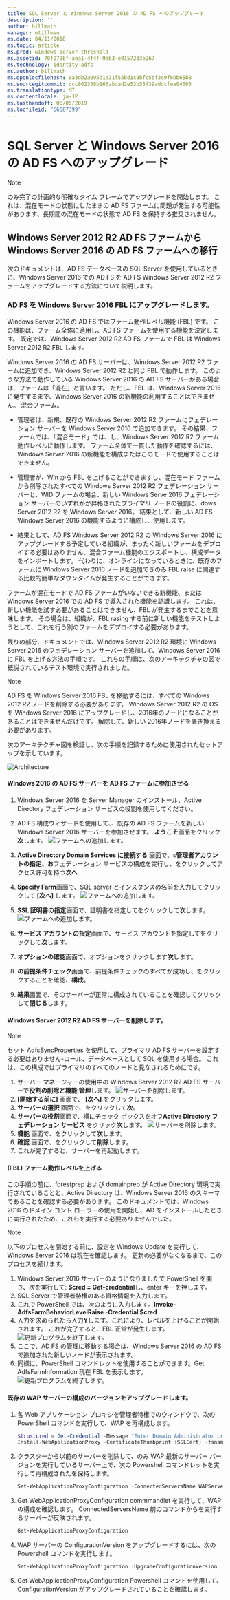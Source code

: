 ```yaml
---
title: SQL Server と Windows Server 2016 の AD FS へのアップグレード
description: ''
author: billmath
manager: mtillman
ms.date: 04/11/2018
ms.topic: article
ms.prod: windows-server-threshold
ms.assetid: 70f279bf-aea1-4f4f-9ab3-e9157233e267
ms.technology: identity-adfs
ms.author: billmath
ms.openlocfilehash: 0a3db2a095d1a31f55bd1c8bfc5bf3c9f6bb65b8
ms.sourcegitcommit: ccc802338b163abdad2e53b55f39addcfea04603
ms.translationtype: MT
ms.contentlocale: ja-JP
ms.lasthandoff: 06/05/2019
ms.locfileid: "66687399"
---
```

# <a name="upgrading-to-ad-fs-in-windows-server-2016-with-sql-server"></a>SQL Server と Windows Server 2016 の AD FS へのアップグレード


> [!NOTE]  
> のみ完了の計画的な明確なタイム フレームでアップグレードを開始します。 これは、混在モードの状態にしたままの AD FS ファームに問題が発生する可能性があります、長期間の混在モードの状態で AD FS を保持する推奨されません。


## <a name="moving-from-a-windows-server-2012-r2-ad-fs-farm-to-a-windows-server-2016-ad-fs-farm"></a>Windows Server 2012 R2 AD FS ファームから Windows Server 2016 の AD FS ファームへの移行  
次のドキュメントは、AD FS データベースの SQL Server を使用しているときに、Windows Server 2016 での AD FS を AD FS Windows Server 2012 R2 ファームをアップグレードする方法について説明します。  

### <a name="upgrading-ad-fs-to-windows-server-2016-fbl"></a>AD FS を Windows Server 2016 FBL にアップグレードします。  
Windows Server 2016 の AD FS ではファーム動作レベル機能 (FBL) です。   この機能は、ファーム全体に適用し、AD FS ファームを使用する機能を決定します。   既定では、Windows Server 2012 R2 AD FS ファームで FBL は Windows Server 2012 R2 FBL します。  

Windows Server 2016 の AD FS サーバーは、Windows Server 2012 R2 ファームに追加でき、Windows Server 2012 R2 と同じ FBL で動作します。  このような方法で動作している Windows Server 2016 の AD FS サーバーがある場合は、ファームは「混在」と言います。  ただし、FBL は、Windows Server 2016 に発生するまで、Windows Server 2016 の新機能の利用することはできません。  混合ファーム。  

-   管理者は、新規、既存の Windows Server 2012 R2 ファームにフェデレーション サーバーを Windows Server 2016 で追加できます。  その結果、ファームでは、「混合モード」では、し、Windows Server 2012 R2 ファーム動作レベルに動作します。  ファーム全体で一貫した動作を確認するには、Windows Server 2016 の新機能を構成またはこのモードで使用することはできません。  

-   管理者が、Win から FBL を上げることができますし、混在モード ファームから削除されたすべての Windows Server 2012 R2 フェデレーション サーバーと、WID ファームの場合、新しい Windows Serve 2016 フェデレーション サーバーのいずれかが昇格されたプライマリ ノードの役割に、dows Server 2012 R2 を Windows Server 2016。  結果として、新しい AD FS Windows Server 2016 の機能するように構成し、使用します。  

-   結果として、AD FS Windows Server 2012 R2 の Windows Server 2016 にアップグレードする予定している組織が、まったく新しいファームをデプロイする必要はありません、混合ファーム機能のエクスポートし、構成データをインポートします。  代わりに、オンラインになっているときに、既存のファームに Windows Server 2016 ノードを追加できのみ FBL raise に関連する比較的簡単なダウンタイムが発生することができます。  

ファームが混在モードで AD FS ファームがいないできる新機能、または Windows Server 2016 での AD FS で導入された機能を認識します。  これは、新しい機能を試す必要があることはできません、FBL が発生するまでことを意味します。  その場合は、組織が、FBL rasing する前に新しい機能をテストしようとして、これを行う別のファームをデプロイする必要があります。  

残りの部分、ドキュメントでは、Windows Server 2012 R2 環境に Windows Server 2016 のフェデレーション サーバーを追加して、Windows Server 2016 に FBL を上げる方法の手順です。  これらの手順は、次のアーキテクチャの図で概説されているテスト環境で実行されました。  

> [!NOTE]  
> AD FS を Windows Server 2016 FBL を移動するには、すべての Windows 2012 R2 ノードを削除する必要があります。  Windows Server 2012 R2 の OS を Windows Server 2016 にアップグレードし、2016年のノードになることがあることはできませんだけです。  解除して、新しい 2016年ノードを置き換える必要があります。  

次のアーキテクチャ図を検証し、次の手順を記録するために使用されたセットアップを示しています。

![Architecture](media/Upgrading-to-AD-FS-in-Windows-Server-2016-SQL/arch.png)


#### <a name="join-the-windows-2016-ad-fs-server-to-the-ad-fs-farm"></a>Windows 2016 の AD FS サーバーを AD FS ファームに参加させる

1.  Windows Server 2016 を Server Manager のインストール、Active Directory フェデレーション サービスの役割を使用してください。  

2.  AD FS 構成ウィザードを使用して、、既存の AD FS ファームを新しい Windows Server 2016 サーバーを参加させます。  **ようこそ**画面をクリック**次**します。
 ![ファームへの追加します。](media/Upgrading-to-AD-FS-in-Windows-Server-2016-SQL/configure1.png)  
3.  **Active Directory Domain Services に接続する** 画面で、s**管理者アカウントの指定、お**フェデレーション サービスの構成を実行し、をクリックしてアクセス許可を持つ**次へ**.
4.  **Specify Farm**画面で、SQL server とインスタンスの名前を入力してクリックして **[次へ]** します。
![ファームへの追加します。](media/Upgrading-to-AD-FS-in-Windows-Server-2016-SQL/configure3.png)
5.  **SSL 証明書の指定**画面で、証明書を指定してをクリックして**次**します。
![ファームへの追加します。](media/Upgrading-to-AD-FS-in-Windows-Server-2016-SQL/configure4.png)
6.  **サービス アカウントの指定**画面で、サービス アカウントを指定してをクリックして**次**します。
7.  **オプションの確認**画面で、オプションをクリックします**次**します。
8.  **の前提条件チェック**画面で、前提条件チェックのすべてが成功し、をクリックすることを確認、**構成**。
9.  **結果**画面で、そのサーバーが正常に構成されていることを確認してクリックして**閉じる**します。


#### <a name="remove-the-windows-server-2012-r2-ad-fs-server"></a>Windows Server 2012 R2 AD FS サーバーを削除します。

>[!NOTE]
>セット AdfsSyncProperties を使用して、プライマリ AD FS サーバーを設定する必要はありません-ロール、データベースとして SQL を使用する場合。  これは、この構成ではプライマリのすべてのノードと見なされるためにです。

1.  サーバー マネージャーの使用中の Windows Server 2012 R2 AD FS サーバーで**役割の削除と機能**  **管理**します。
![サーバーを削除します。](media/Upgrading-to-AD-FS-in-Windows-Server-2016-SQL/remove1.png)
2.  **[開始する前に]** 画面で、 **[次へ]** をクリックします。
3.  **サーバーの選択** 画面で、をクリックして**次**。
4.  **サーバーの役割**画面で、横にチェック ボックスをオフ**Active Directory フェデレーション サービス** をクリック**次**します。
![サーバーを削除します。](media/Upgrading-to-AD-FS-in-Windows-Server-2016-SQL/remove2.png)
5.  **機能** 画面で、をクリックして**次**します。
6.  **確認** 画面で、をクリックして**削除**します。
7.  これが完了すると、サーバーを再起動します。

#### <a name="raise-the-farm-behavior-level-fbl"></a>(FBL) ファーム動作レベルを上げる
この手順の前に、forestprep および domainprep が Active Directory 環境で実行されていることと、Active Directory は、Windows Server 2016 のスキーマであることを確認する必要があります。  このドキュメントでは、Windows 2016 のドメイン コント ローラーの使用を開始し、AD をインストールしたときに実行されたため、これらを実行する必要ありませんでした。

>[!NOTE]
>以下のプロセスを開始する前に、設定を Windows Update を実行して、Windows Server 2016 は現在を確認します。  更新の必要がなくなるまで、このプロセスを続けます。

1. Windows Server 2016 サーバーのようになりましたで PowerShell を開き、次を実行して: **$cred = Get-credential**し、enter キーを押します。
2. SQL Server で管理者特権のある資格情報を入力します。
3. これで PowerShell では、次のように入力します。**Invoke-AdfsFarmBehaviorLevelRaise -Credential $cred**
2. 入力を求められたら入力**Y**します。これにより、レベルを上げることが開始されます。  これが完了すると、FBL 正常が発生します。  
![更新プログラムを終了します。](media/Upgrading-to-AD-FS-in-Windows-Server-2016-SQL/finish1.png)
3. ここで、AD FS の管理に移動する場合は、Windows Server 2016 の AD FS で追加された新しいノードが表示されます。  
4. 同様に、PowerShell コマンドレットを使用することができます。Get AdfsFarmInformation 現在 FBL を表示します。  
![更新プログラムを終了します。](media/Upgrading-to-AD-FS-in-Windows-Server-2016-SQL/finish2.png)

#### <a name="upgrade-the-configuration-version-of-existing-wap-servers"></a>既存の WAP サーバーの構成のバージョンをアップグレードします。
1. 各 Web アプリケーション プロキシを管理者特権でのウィンドウで、次の PowerShell コマンドを実行して、WAP を再構成します。  
    ```powershell
    $trustcred = Get-Credential -Message "Enter Domain Administrator credentials"
    Install-WebApplicationProxy -CertificateThumbprint {SSLCert} -fsname fsname -FederationServiceTrustCredential $trustcred  
    ```
2. クラスターから以前のサーバーを削除して、のみ WAP 最新のサーバー バージョンを実行しているサーバー上で、次の Powershell コマンドレットを実行して再構成されたを保持します。
    ```powershell
    Set-WebApplicationProxyConfiguration -ConnectedServersName WAPServerName1, WAPServerName2
    ```
3. Get WebApplicationProxyConfiguration commmandlet を実行して、WAP の構成を確認します。 ConnectedServersName 前のコマンドからを実行するサーバーが反映されます。
    ```powershell
    Get-WebApplicationProxyConfiguration
    ```
4. WAP サーバーの ConfigurationVersion をアップグレードするには、次の Powershell コマンドを実行します。
    ```powershell
    Set-WebApplicationProxyConfiguration -UpgradeConfigurationVersion
    ```
5. Get WebApplicationProxyConfiguration Powershell コマンドを使用して、ConfigurationVersion がアップグレードされていることを確認します。

